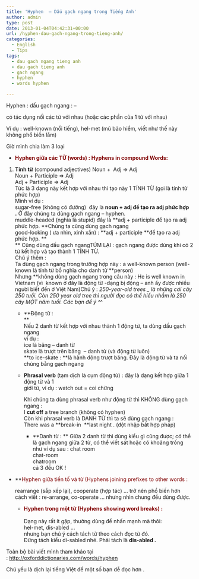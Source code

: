 ```yaml
---
title: 'Hyphen  – Dấu gạch ngang trong Tiếng Anh'
author: admin
type: post
date: 2013-01-04T04:42:31+00:00
url: /hyphen-dau-gach-ngang-trong-tieng-anh/
categories:
  - English
  - Tips
tags:
  - dau gach ngang tieng anh
  - dau gach tieng anh
  - gach ngang
  - hyphen
  - words hyphen

---
```

Hyphen : dấu gạch ngang : **&#8211;**

có tác dụng nối các từ với nhau (hoặc các phần của 1 từ với nhau)

Ví dụ : well-known (nổi tiếng), hel-met (mũ bảo hiểm, viết như thế này không phổ biến lắm)

Giờ mình chia làm 3 loại

  * <span style="color: #800000;"><strong><span style="line-height: 15px;">Hyphen giữa các TỪ (words) : Hyphens in compound Words:</span></strong></span>

  1. **Tính từ** (compound adjectives) 
    Noun +  Adj => Adj  
    Noun + Participle => Adj  
    Adj + Participle => Adj  
    Tức là 3 dạng này kết hợp với nhau thì tạo này 1 TÍNH TỪ (gọi là tính từ phức hợp)  
    Mình ví dụ :  
    sugar-free (không có đường)  đây là **noun + adj để tạo ra adj phức hợp .** Ở đây chúng ta dùng gạch ngang &#8211; hyphen.  
    muddle-headed (nghĩa là stupid) đây là **adj + participle để tạo ra adj phức hợp. **Chúng ta cũng dùng gạch ngang  
    good-looking ( ưa nhìn, xinh xắn) : **adj + participle **để tạo ra adj phức hợp. **  
** Cũng dùng dấu gạch ngangTÚM LẠI : gạch ngang được dùng khi có 2 từ kết hợp và tạo thành 1 TÍNH TỪ.  
    Chú ý thêm :  
    Ta dùng gạch ngang trong trường hợp này : a well-known person (well-known là tính từ bổ nghĩa cho danh từ **person)  
    Nhưng **không dùng gạch ngang trong câu này : He is well known in Vietnam (vì  known ở đây là động từ -dạng bị động &#8211; anh ấy được nhiều người biết đến ở Việt Nam)Chú ý : _250-year-old trees _ là những cái cây 250 tuổi. Còn _250 year old tree_ thì người đọc có thể hiểu nhầm là 250 cây MỘT năm tuổi. Các bạn để ý ^_^</li> 
    
      * **Động từ :  
**  
        Nếu 2 danh từ kết hợp với nhau thành 1 động từ, ta dùng dấu gạch ngang  
        ví dụ :  
        ice là băng &#8211; danh từ  
        skate là trượt trên băng  &#8211; danh từ (và động từ luôn)  
        **to ice-skate : **là hành động trượt băng. Đây là động từ và ta nối chúng bằng gạch ngang
      * **Phrasal verb** (tạm dịch là cụm động từ) : đây là dạng kết hợp giữa 1 động từ và 1  
        giới từ, ví dụ : watch out = coi chừng</p> 
        Khi chúng ta dùng phrasal verb như động từ thì KHÔNG dùng gạch ngang :  
        I **cut off** a tree branch (không có hyphen)  
        Còn khi phrasal verb là DANH TỪ thì ta sẽ dùng gạch ngang :  
        There was a **break-in  **last night . (đột nhập bất hợp pháp)</li> 
        
          * **Danh từ : ** Giữa 2 danh từ thì dùng kiểu gì cũng được; có thể là gạch ngang giữa 2 từ, có thể viết sát hoặc có khoảng trống như ví dụ sau : 
            chat room  
            chat-room  
            chatroom  
            cả 3 đều OK !</li> </ol> 
            
              * **<span style="color: #800000;">Hyphen giữa tiền tố và từ (Hyphens joining prefixes to other words :</span> 
                
                </strong>rearrange (sắp xếp lại), cooperate (hợp tác) &#8230; trở nên phổ biến hơn cách viết : re-arrange, co-operate &#8230; nhưng nhìn chung đều dùng được.</li> 
                
                  * **<span style="color: #800000;">Hyphen trong một từ (Hyphens showing word breaks) :<br /> </span>**  
                    Dạng này rất ít gặp, thường dùng để nhấn mạnh mà thôi:  
                    hel-met, dis-abled &#8230;  
                    nhưng bạn chú ý cách tách từ theo cách đọc từ đó.  
                    Đừng tách kiểu di-sabled nhé. Phải tách là **dis-abled .**</ul> 
                
                Toàn bộ bài viết mình tham khảo tại : http://oxforddictionaries.com/words/hyphen
                
                Chú yếu là dịch lại tiếng Việt để một số bạn dễ đọc hơn .
